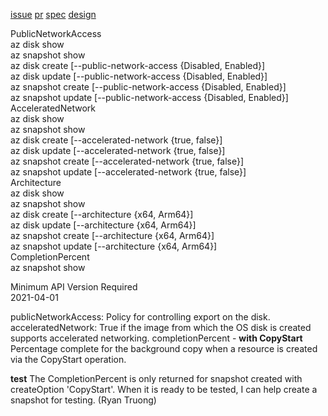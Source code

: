 [issue](https://github.com/Azure/azure-cli/issues/19636)
[pr]()
[spec](https://github.com/Azure/azure-rest-api-specs/pull/15665)
[design](https://github.com/Azure/azure-powershell-cmdlet-review-pr/issues/1030)

PublicNetworkAccess  
az disk show  
az snapshot show  
az disk create [--public-network-access {Disabled, Enabled}]  
az disk update [--public-network-access {Disabled, Enabled}]  
az snapshot create [--public-network-access {Disabled, Enabled}]  
az snapshot update [--public-network-access {Disabled, Enabled}]  
AcceleratedNetwork  
az disk show  
az snapshot show  
az disk create [--accelerated-network {true, false}]  
az disk update [--accelerated-network {true, false}]  
az snapshot create [--accelerated-network {true, false}]  
az snapshot update [--accelerated-network {true, false}]  
Architecture  
az disk show  
az snapshot show  
az disk create [--architecture {x64, Arm64}]  
az disk update [--architecture {x64, Arm64}]  
az snapshot create [--architecture {x64, Arm64}]  
az snapshot update [--architecture {x64, Arm64}]  
CompletionPercent  
az snapshot show 

Minimum API Version Required  
2021-04-01  

publicNetworkAccess: Policy for controlling export on the disk.
acceleratedNetwork: True if the image from which the OS disk is created supports accelerated networking.
completionPercent - **with CopyStart**  
Percentage complete for the background copy when a resource is created via the CopyStart operation.

**test**
The CompletionPercent is only returned for snapshot created with createOption 'CopyStart'. 
When it is ready to be tested, I can help create a snapshot for testing. (Ryan Truong)